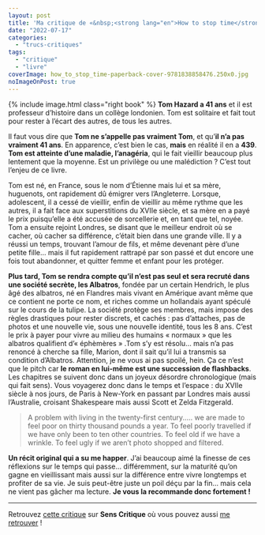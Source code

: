 ```yaml
---
layout: post
title: 'Ma critique de «&nbsp;<strong lang="en">How to stop time</strong>&nbsp;» de <em>Matt Haig</em>'
date: "2022-07-17"
categories: 
  - "trucs-critiques"
tags: 
  - "critique"
  - "livre"
coverImage: how_to_stop_time-paperback-cover-9781838858476.250x0.jpg
noImageOnPost: true
---
```


{% include image.html class="right book" %}
<strong>Tom Hazard a 41&nbsp;ans</strong> et il est professeur d’histoire dans un collège londonien. Tom est solitaire et fait tout pour rester à l’écart des autres, de tous les autres.

Il faut vous dire que <strong>Tom ne s’appelle pas vraiment Tom</strong>, et qu’<strong>il n’a pas vraiment 41 ans</strong>. En apparence, c’est bien le cas, <strong>mais</strong> en réalité il en a <strong>439</strong>. <strong>Tom est atteinte d’une maladie, l’anagéria</strong>, qui le fait vieillir beaucoup plus lentement que la moyenne. Est un privilège ou une malédiction ? C’est tout l’enjeu de ce livre.

Tom est né, en France, sous le nom d’Étienne mais lui et sa mère, huguenots, ont rapidement dû émigrer vers l’Angleterre. Lorsque, adolescent, il a cessé de vieillir, enfin de vieillir au même rythme que les autres, il a fait face aux superstitions du XVIIe siècle, et sa mère en a payé le prix puisqu’elle a été accusée de sorcellerie et, en tant que tel, noyée. Tom a ensuite rejoint Londres, se disant que le meilleur endroit où se cacher, où cacher sa différence, c’était bien dans une grande ville. Il y a réussi un temps, trouvant l’amour de fils, et même devenant père d’une petite fille… mais il fut rapidement rattrapé par son passé et dut encore une fois tout abandonner, et quitter femme et enfant pour les protéger.

<strong>Plus tard, Tom se rendra compte qu’il n’est pas seul et sera recruté dans une société secrète, les Albatros</strong>, fondée par un certain Hendrich, le plus âgé des albatros, né en Flandres mais vivant en Amérique avant même que ce contient ne porte ce nom, et riches comme un hollandais ayant spéculé sur le cours de la tulipe. La société protège ses membres, mais impose des règles drastiques pour rester discrets, et cachés : pas d’attaches, pas de photos et une nouvelle vie, sous une nouvelle identité, tous les 8 ans. C’est le prix à payer pour vivre au milieu des humains « normaux » que les albatros qualifient d’« éphèmères » .Tom s’y est résolu… mais n’a pas renoncé à cherche sa fille, Marion, dont il sait qu’il lui a transmis sa condition d’Albatros.
Attention, je ne vous ai pas spoilé, hein. Ça ce n’est que le pitch car <strong>le roman en lui-même est une succession de flashbacks</strong>. Les chapitres se suivent donc dans un joyeux désordre chronologique (mais qui fait sens). Vous voyagerez donc dans le temps et l’espace : du XVIIe siècle à nos jours, de Paris à New-York en passant par Londres mais aussi l’Australie, croisant Shakespeare mais aussi Scott et Zelda Fitzgerald.

<blockquote>
	<p lang="en">A problem with living in the twenty-first century..... we are made to feel poor on thirty thousand pounds a year. To feel poorly travelled if we have only been to ten other countries. To feel old if we have a wrinkle. To feel ugly if we aren’t photo shopped and filtered. </p>
</blockquote>

<strong>Un récit original qui a su me happer</strong>. J’ai beaucoup aimé la finesse de ces réflexions sur le temps qui passe… différemment, sur la maturité qu’on gagne en vieillissant mais aussi sur la différence entre vivre longtemps et profiter de sa vie. Je suis peut-être juste un poil déçu par la fin… mais cela ne vient pas gâcher ma lecture. <strong>Je vous la recommande donc fortement&nbsp;!</strong>

* * *

Retrouvez [cette critique](https://www.senscritique.com/livre/How_to_Stop_Time/critique/272800233) sur **Sens Critique** où vous pouvez aussi [me retrouver](http://www.senscritique.com/Arnaud_Malon) !
